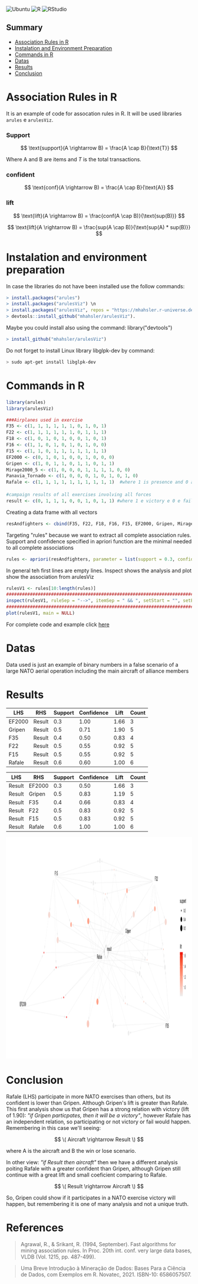 ![Ubuntu](https://img.shields.io/badge/Ubuntu-Linux-orange) ![R](https://img.shields.io/badge/R-276DC3?logo=r&logoColor=white&style=flat)
![RStudio](https://img.shields.io/badge/RStudio-75AADB?logo=rstudio&logoColor=white&style=flat)

## Summary

- [Association Rules in R](#Association-Rules-in-R)
- [Instalation and Environment Preparation](#Instalation-and-Environment-Preparation)
- [Commands in R](#Commands-in-R)
- [Datas](#Datas)
- [Results](#Results)
- [Conclusion](#Conclusion)

# Association Rules in R

It is an example of code for assocation rules in R. It will be used libraries `arules` e `arulesViz`.

### Support

$$ \text{support}(A \rightarrow B) = \frac{A \cap B}{\text{T}} $$

Where A and B are items and _T_ is the total transactions. 

### confident

$$ \text{conf}(A \rightarrow B) = \frac{A \cap B}{\text{A}} $$

### lift

$$ \text{lift}(A \rightarrow B) = \frac{conf(A \cap B)}{\text{sup(B)}} $$

$$ \text{lift}(A \rightarrow B) = \frac{sup(A \cap B)}{\text{sup(A) * sup(B)}} $$

# Instalation and environment preparation

In case the libraries do not have been installed use the follow commands: 

```R
> install.packages("arules")
> install.packages("arulesViz") \n 
> install.packages("arulesViz", repos = "https://mhahsler.r-universe.dev")
> devtools::install_github("mhahsler/arulesViz").
``` 
Maybe you could install also using the command: library("devtools")
```R
> install_github("mhahsler/arulesViz")
```

Do not forget to install Linux library libglpk-dev by command:
```bash
> sudo apt-get install libglpk-dev
```

# Commands in R

```R
library(arules)
library(arulesViz)
```

```R
###Airplanes used in exercise
F35 <- c(1, 1, 1, 1, 1, 1, 0, 1, 0, 1)
F22 <- c(1, 1, 1, 1, 1, 1, 0, 1, 1, 1)
F18 <- c(1, 0, 1, 0, 1, 0, 0, 1, 0, 1)
F16 <- c(1, 1, 0, 1, 0, 1, 0, 1, 0, 0)
F15 <- c(1, 1, 0, 1, 1, 1, 1, 1, 1, 1)
EF2000 <- c(0, 1, 0, 1, 0, 0, 1, 0, 0, 0)
Gripen <- c(1, 0, 1, 1, 0, 1, 1, 0, 1, 1)
Mirage2000_5 <- c(1, 0, 0, 0, 1, 1, 1, 1, 0, 0)
Panavia_Tornado <- c(1, 0, 0, 0, 1, 0, 1, 0, 1, 0)
Rafale <- c(1, 1, 1, 1, 1, 1, 1, 1, 1, 1)  #where 1 is presence and 0 absent

#campaign results of all exercises involving all forces
result <- c(0, 1, 1, 1, 0, 0, 1, 0, 1, 1) #where 1 e victory e 0 e fail
```

Creating a data frame with all vectors
```R
resAndfighters <- cbind(F35, F22, F18, F16, F15, EF2000, Gripen, Mirage2000_5, Panavia_Tornado, Rafale, result)
```

Targeting "rules" because we want to extract all complete association rules. Support and confidence specified in apriori function are the minimal needed to all complete associations 
```R
rules <- apriori(resAndfighters, parameter = list(support = 0.3, confidence = 0.5, target = "rules"))
```

In general teh first lines are empty lines. Inspect shows the analysis and plot show the association from arulesViz
```R
rulesV1 <- rules[10:length(rules)]
###############################################################################################
inspect(rulesV1, ruleSep = "-->", itemSep = " && ", setStart = "", setEnd = "", linebreak = FALSE)
###############################################################################################
plot(rulesV1, main = NULL)
```

For complete code and example click [here](https://github.com/paulopimenta6/ph_codes/tree/master/R/regrasDeAssociacao/regrasAssociacao01/src)
 
# Datas

Data used is just an example of binary numbers in a false scenario of a large NATO aerial operation including the main aircraft of alliance members 

# Results

|    LHS   |   RHS    | Support  |Confidence|   Lift   |  Count   |
|----------|----------|----------|----------|----------|----------|
|  EF2000  |  Result  |   0.3    |   1.00   |   1.66   |    3     |
|  Gripen  |  Result  |   0.5    |   0.71   |   1.90   |    5     |
|   F35    |  Result  |   0.4    |   0.50   |   0.83   |    4     |
|   F22    |  Result  |   0.5    |   0.55   |   0.92   |    5     |
|   F15    |  Result  |   0.5    |   0.55   |   0.92   |    5     |
|  Rafale  |  Result  |   0.6    |   0.60   |   1.00   |    6     |


|    LHS   |   RHS    | Support  |Confidence|   Lift   |  Count   |
|----------|----------|----------|----------|----------|----------|
|  Result  |  EF2000  |    0.3   |   0.50   |   1.66   |    3     |
|  Result  |  Gripen  |    0.5   |   0.83   |   1.19   |    5     |
|  Result  |    F35   |    0.4   |   0.66   |   0.83   |    4     |
|  Result  |    F22   |    0.5   |   0.83   |   0.92   |    5     |
|  Result  |    F15   |    0.5   |   0.83   |   0.92   |    5     |
|  Result  |  Rafale  |    0.6   |   1.00   |   1.00   |    6     |

<p align="center">
  <img src="img/regrasAssociacaoOTAN.png" alt="Plot da regra de associação" width="1800" height = "600">
</p>

# Conclusion

Rafale (LHS) participate in more NATO exercises than others, but its confident is lower than Gripen. Although Gripen's lift is greater than Rafale. This first analysis show us that Gripen has a strong relation with victory (lift of 1.90):  _"if Gripen particpates, then it will be a victory"_, however Rafale has an independent relation, so participating or not victory or fail would happen. Remembering in this case we'll seeing: 

$$ \( Aircraft \rightarrow Result \) $$ 

where A is the aircraft and B the win or lose scenario.

In other view: _"if Result then aircraft"_ then we have a different analysis poiting Rafale with a greater confident than Gripen, although Gripen still continue with a great lift and small coeficient comparing to Rafale. 

$$ \( Result \rightarrow Aircraft \) $$ 

So, Gripen could show if it participates in a NATO exercise victory will happen, but remembering it is one of many analysis and not a unique truth. 

# References

> Agrawal, R., & Srikant, R. (1994, September). Fast algorithms for mining association rules. In Proc. 20th int. conf. very large data bases, VLDB (Vol. 1215, pp. 487-499).

> Uma Breve Introdução à Mineração de Dados: Bases Para a Ciência de Dados, com Exemplos em R. Novatec, 2021. ISBN-10: 6586057507.
